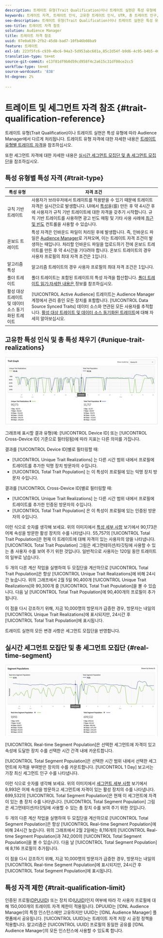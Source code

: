 ```yaml
---
description: 트레이트 유형(Trait Qualification)이나 트레이트 실현은 특성 유형에 따라 Audience Manager에서 다르게 처리됩니다. 트레이트 자격에 대한 자세한 내용은 아래 표를 참조하십시오.
keywords: 트레이트 자격, 트레이트 인식, 고유한 트레이트 인식, UTR, 총 트레이트 인구, TTP
seo-description: 트레이트 유형(Trait Qualification)이나 트레이트 실현은 특성 유형에 따라 Audience Manager에서 다르게 처리됩니다. 트레이트 자격에 대한 자세한 내용은 아래 표를 참조하십시오.
seo-title: 트레이트 자격 참조
solution: Audience Manager
title: 트레이트 자격 참조
uuid: 07e0a639-2fb2-45d8-bad7-10fb46b08ba9
feature: 트레이트
exl-id: 223f5fc6-c939-4bc6-94a3-5d953abc601a,85c2d54f-b9d6-4c95-b4b5-466119effc2a,85c2d54f-b9d6-4c95-b4b5-466119effc2a,223f5fc6-c939-4bc6-94a3-5d953abc601a
translation-type: tm+mt
source-git-commit: e13f81df9b0d59cd958f4c2a615c31df00ce2cc5
workflow-type: tm+mt
source-wordcount: '838'
ht-degree: 2%

---
```


# 트레이트 및 세그먼트 자격 참조 {#trait-qualification-reference}

트레이트 유형(Trait Qualification)이나 트레이트 실현은 특성 유형에 따라 Audience Manager에서 다르게 처리됩니다. 트레이트 유형 자격에 대한 자세한 내용은 [트레이트 유형별 트레이트 자격](#trait-type)을 참조하십시오.

또한 세그먼트 자격에 대한 자세한 내용은 [실시간 세그먼트 모집단 및 총 세그먼트 모집단](#real-time-segment)을 참조하십시오.



## 특성 유형별 특성 자격 {#trait-type}

| 특성 유형 | 자격 조건 |
|---|---|
| 규칙 기반 트레이트 | 사용자가 브라우저에서 트레이트를 적용받을 수 있기 때문에 트레이트 자격은 실시간으로 발생합니다. UI에서 [특성](create-onboarded-rule-based-traits.md#create-rules-based-or-onboarded-traits)을(를) 만든 후 약 4시간 후에 사용자가 규칙 기반 트레이트에 대한 자격을 갖추기 시작합니다. 규칙 기반 트레이트를 사용하면 광고 빈도 매핑 및 기타 사용 사례에 [최근 및 빈도](../segments/recency-and-frequency.md) 컨트롤을 사용할 수 있습니다. |
| 온보드 트레이트 | 특성 자격은 인바운드 파일이 처리된 후에 발생합니다. 즉, 인바운드 파일은 [Audience Manager](../../faq/faq-inbound-data-ingestion.md)로 가져오며, 이는 트레이트 자격 조건이 발생하는 때입니다. 처리할 인바운드 파일을 업로드하기 전에 온보드 트레이트를 만든 후 약 4시간을 기다려야 합니다. 온보드 트레이트의 경우 사용자 프로필의 최대 자격 조건은 1입니다. |
| 알고리즘 특성 | 알고리즘 트레이트의 경우 사용자 프로필의 최대 자격 조건은 1입니다. |
| 폴더 트레이트 | 폴더 트레이트는 포함된 트레이트의 특성 자격을 합산합니다. [폴더 트레이트 읽기:자세한 내용은 ](about-folder-traits.md) 정보를 참조하십시오. |
| 활성 대상 트레이트 및 데이터 소스 동기화된 트레이트 | [!UICONTROL Active Audience] 트레이트는 Audience Manager 계정에서 관리 중인 모든 장치를 포함합니다. [!UICONTROL Data Source Synced Traits] 데이터 소스와 연관된 모든 사용자를 추적합니다. [활성 대상 트레이트 및 데이터 소스 동기화된 트레이트](client-activity-synced-audience-traits.md)에 대해 자세히 알아보십시오. |

## 고유한 특성 인식 및 총 특성 채우기 {#unique-trait-realizations}

![고유한 특성 인식](assets/trait-graph.png)

그래프에 표시할 결과 유형(예: [!UICONTROL Device ID] 또는 [!UICONTROL Cross-Device ID] 기준으로 필터링됨)에 따라 지표는 다른 의미를 가집니다.

결과를 [!UICONTROL Device ID]별로 필터링할 때:

* [!UICONTROL Unique Trait Realizations] 는 다른 시간 범위 내에서 프로필에 트레이트를 추가한 익명 장치 방문자의 수입니다.
* [!UICONTROL Total Trait Population] 는 이 특성이 프로필에 있는 익명 장치 방문자 수입니다.

결과를 [!UICONTROL Cross-Device ID]별로 필터링할 때:

* [!UICONTROL Unique Trait Realizations] 는 다른 시간 범위 내에서 프로필에 트레이트를 추가한 인증된 방문자의 수입니다.
* [!UICONTROL Total Trait Population] 은 이 특성이 프로필에 있는 인증된 방문자의 수입니다.

이런 식으로 숫자를 생각해 보세요. 위의 이미지에서 [특성 세부 사항](../../features/traits/trait-details-page.md) 보기에서 90,173은 어제 속성을 방문한 활성 장치의 수를 나타냅니다. 55,757의 [!UICONTROL Total Trait Population]은 현재 이 트레이트에 대해 자격이 있는 사용자의 양을 나타냅니다. [!UICONTROL Total Trait Population] 그림은 세그먼테이션/타깃팅에 사용할 수 있는 총 사용자 수를 보여 주기 위한 것입니다. 일반적으로 사용자는 120일 동안 트레이트의 일부로 남습니다.

두 개의 다른 계산 작업을 실행하여 두 모집단을 계산하므로 [!UICONTROL Total Trait Population]은 항상 [!UICONTROL Unique Trait Realizations]에 비해 24시간 늦습니다. 위의 그래프에서 2월 5일 90,400개 [!UICONTROL Unique Trait Realizations]와 90,300개 중 [!UICONTROL Total Trait Population]을 볼 수 있습니다. 다음 날 [!UICONTROL Total Trait Population]에 90,400개의 프로필이 추가됩니다.

이 점을 다시 강조하기 위해, 지금 10,000명의 방문자가 급증한 경우, 방문자는 내일의 [!UICONTROL Unique Trait Realizations]에 표시되지만, 24시간 후 [!UICONTROL Total Trait Population]에 표시됩니다.

트레이트 실현의 모든 변경 사항은 세그먼트 모집단을 반영합니다.

## 실시간 세그먼트 모집단 및 총 세그먼트 모집단 {#real-time-segment}

![고유한 특성 인식](assets/segment-graph.png)

[!UICONTROL Real-time Segment Population]은 선택한 세그먼트에 자격이 있고 속성에 도달한 장치 수를 선택한 시간 간격 내에 카운트합니다.

[!UICONTROL Total Segment Population]은 선택한 시간 범위 내에서 선택한 세그먼트에 자격을 부여받은 장치의 수를 카운트합니다. [!UICONTROL 1 Day] 보고서는 가장 최신 세그먼트 인구 수를 나타냅니다.

이런 식으로 숫자를 생각해 보세요. 위의 이미지에서 [세그먼트 세부 사항](../../features/segments/segment-summary-view.md) 보기에서 9,993은 어제 속성을 방문하고 세그먼트에 자격이 있는 활성 장치의 수를 나타냅니다. 699,532의 [!UICONTROL Total Segment Population]은 현재 이 세그먼트에 자격이 있는 총 장치 수를 나타냅니다. [!UICONTROL Total Segment Population] 그림은 세그먼테이션/타깃팅에 사용할 수 있는 총 장치 수를 보여 주기 위한 것입니다.

두 개의 다른 계산 작업을 실행하여 두 모집단을 계산하므로 [!UICONTROL Total Segment Population]은 항상 [!UICONTROL Real-time Segment Population]에 비해 24시간 늦습니다. 위의 그래프에서 2월 2일에는 8,116개의 [!UICONTROL Real-time Segment Population]과 742,000의 [!UICONTROL Total Segment Population]을 볼 수 있습니다. 다음 날 [!UICONTROL Total Segment Population]에 8,116 프로필이 추가됩니다.

이 점을 다시 강조하기 위해, 지금 10,000명의 방문자가 급증한 경우, 방문자는 내일의 [!UICONTROL Real-time Segment Population]에 표시되지만, 24시간 후 [!UICONTROL Total Segment Population]에 표시됩니다.

## 특성 자격 제한 {#trait-qualification-limit}

인증된 프로필([DPUUID](../../reference/ids-in-aam.md)) 또는 장치 ID([UUID](../../reference/ids-in-aam.md))인지 여부에 따라 각 사용자 프로필에 대해 150,000개의 트레이트 자격 제한이 적용됩니다. DPUUID는 [!DNL Audience Manager]의 특정 인스턴스에만 고유하지만 UUID는 [!DNL Audience Manager] 플랫폼에서 공유됩니다. [!UICONTROL UUID]s는 트레이트 자격 저장 시 공정 정책을 적용합니다. 알고리즘은 [!UICONTROL UUID] 프로필의 동일한 공유를 [!DNL Audience Manager]의 모든 인스턴스에 사용할 수 있도록 합니다.
